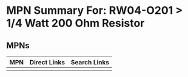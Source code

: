 



# MPN Summary For: RW04-O201 > 1/4 Watt 200 Ohm Resistor

## MPNs
  

|MPN|Direct Links|Search Links|
| :--- | :--- | :--- |
||||
